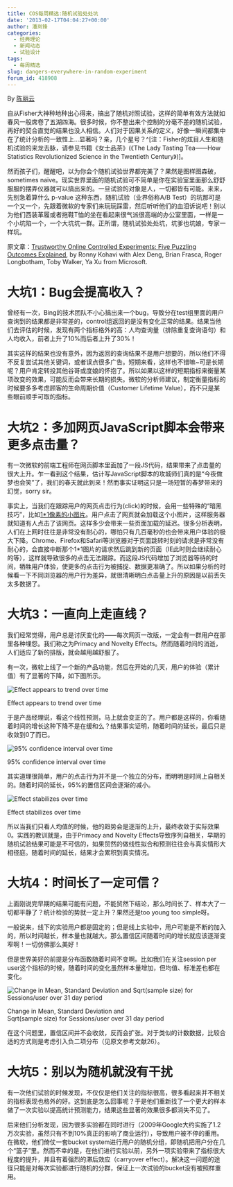 ```yaml
---
title: COS每周精选:随机试验处处坑
date: '2013-02-17T04:04:27+00:00'
author: 潘岚锋
categories:
  - 经典理论
  - 新闻动态
  - 试验设计
tags:
  - 每周精选
slug: dangers-everywhere-in-random-experiment
forum_id: 418908
---
```


By [陈丽云](https://cos.name/author/liyun/)

自从Fisher大神种地种出心得来，搞出了随机对照试验，这样的简单有效方法就如春风一般席卷了五湖四海。很多时候，你不整出来个控制的分毫不差的随机试验，再好的契合直觉的结果也没人相信。人们对于因果关系的定义，好像一瞬间都集中在了统计分析的一致性上…显著吗？亲，几个星号？^[注：Fisher的炫目人生和随机试验的来龙去脉，请参见书籍《女士品茶》(《The Lady Tasting Tea——How Statistics Revolutionized Science in the Twentieth Century》)]。

然而孩子们，醒醒吧，以为你会个随机试验世界都完美了？果然是图样图森破，sometimes naïve。现实世界里面的随机试验可不简单是你在实验室里面那么舒舒服服的摆弄仪器就可以搞出来的。一旦试验的对象是人，一切都皆有可能。来来，先别急着算什么 p-value 这种东西，随机试验（业界俗称A/B Test）的坑那可是一个又一个，先跟着微软的专家们来玩玩踩雷，然后听听他们的血泪诉说吧！别以为他们西装革履或者拖鞋T恤的坐在看起来很气派很高端的办公室里面，一样是一个小坑陷一个，一个大坑坑一群。正所谓，随机试验处处坑，坑爹也坑娘，专家一样坑。

原文章：[Trustworthy Online Controlled Experiments: Five Puzzling Outcomes Explained](http://www.exp-platform.com/Pages/PuzzingOutcomesExplained.aspx), by Ronny Kohavi with Alex Deng, Brian Frasca, Roger Longbotham, Toby Walker, Ya Xu from Microsoft.

# 大坑1：Bug会提高收入？

曾经有一次，Bing的技术团队不小心搞出来一个bug，导致分在test组里面的用户查询到的结果都是非常差的，control组返回的是没有变化正常的结果。结果当他们去评估的时候，发现有两个指标格外的高：人均查询量（排除重复查询语句）和人均收入，前者上升了10%而后者上升了30%！

其实这样的结果也没有意外，因为返回的查询结果不是用户想要的，所以他们不得不反复尝试其他关键词，或者误点很多广告。短期来看，这样也不错嘛~可是长期呢？用户肯定转投其他谷哥或度娘的怀抱了。所以如果以这样的短期指标来衡量某项改变的效果，可能反而会带来长期的损失。微软的分析师建议，制定衡量指标的时候要多多考虑顾客的生命周期价值（Customer Lifetime Value），而不只是某些眼前顺手可取的指标。

# 大坑2：多加网页JavaScript脚本会带来更多点击量？

有一次微软的前端工程师在网页脚本里面加了一段JS代码，结果带来了点击量的很大上升。乍一看到这个结果，估计写JavaScript脚本的攻城师们真的是“今夜做梦也会笑”了，我们的春天就此到来！然而事实证明这只是一场短暂的春梦带来的幻觉，sorry sir。

事实上，当我们在跟踪用户的网页点击行为(click)的时候，会用一些特殊的“暗黑技巧”，比如[1*1像素的小图片](http://en.wikipedia.org/wiki/Web_bug)。用户点击了网页就会加载这个小图片，这样服务器就知道有人点击了该网页。这样多少会带来一些页面加载的延迟。很多分析表明，人们在上网时往往是非常没有耐心的，哪怕只有几百毫秒的也会带来用户体验的极大下降。Chrome、Firefox和Safari等浏览器对于页面跳转时刻的请求是非常没有耐心的，会直接中断那个1*1图片的请求然后跳到新的页面（IE此时则会继续耐心的等），这样就导致很多的点击无法跟踪。而这段JS代码增加了浏览器等待的时间，牺牲用户体验，使更多的点击行为被捕捉、数据更准确了。所以如果分析的时候看一下不同浏览器的用户行为差异，就很清晰明白点击量上升的原因是以前丢失太多数据了。

# 大坑3：一直向上走直线？

我们经常觉得，用户总是讨厌变化的——每次网页一改版，一定会有一群用户在那里各种埋怨。我们称之为Primacy and Novelty Effects。然而随着时间的消逝，人们适应了新的排版，就会越用越舒服了。

有一次，微软上线了一个新的产品功能，然后在开始的几天，用户的体验（累计值）有了显著的下降，如下图所示。

![Effect appears to trend over time](https://i.imgur.com/8AdCj0P.png)

Effect appears to trend over time

于是产品经理说，看这个线性预测，马上就会变正的了。用户都是这样的，你看随着时间的增长这种下降不是在缓和么？结果事实证明，随着时间的延长，最后只是收敛到0了而已。

![95% confidence interval over time](https://i.imgur.com/K9jVPtM.png)

95% confidence interval over time

其实道理很简单，用户的点击行为并不是一个独立的分布，而明明是时间上自相关的。随着时间的延长，95%的置信区间会逐渐的减小。

![Effect stabilizes over time](https://i.imgur.com/shESUUW.png)

Effect stabilizes over time

所以当我们只看人均值的时候，他的趋势会是逐渐的上升，最终收敛于实际效果0。实践的教训就是，由于Primacy and Novelty Effects导致序列自相关，早期的随机试验结果可能是不可信的，如果贸然的做线性拟合和预测往往会与真实情形大相径庭。随着时间的延长，结果才会累积到真实情况。

# 大坑4：时间长了一定可信？

上面刚说完早期的结果可能有问题，不能贸然下结论，那么时间长了、样本大了一切都平静了？统计检验的势就一定上升？果然还是too young too simple呀。

一般说来，线下的实验用户都是固定的；但是线上实验中，用户可能是不断的加入的，所以时间越长，样本量也就越大。那么置信区间随着时间的增长就应该逐渐变窄啊！一切仿佛那么美好！

但是世界美好的前提是分布函数随着时间不变啊。比如我们在关注session per user这个指标的时候，随着时间的变化虽然样本量增加，但均值、标准差也都在变化。

![Change in Mean, Standard Deviation and Sqrt(sample size) for Sessions/user over 31 day period](https://i.imgur.com/fCHsyEo.png)

Change in Mean, Standard Deviation and  
Sqrt(sample size) for Sessions/user over 31 day period

在这个问题里，置信区间并不会收敛，反而会扩张。对于类似的计数数据，比较合适的方式则是考虑引入负二项分布（见原文参考文献26）。

# 大坑5：别以为随机就没有干扰

有一次他们试验的时候发现，不仅仅是他们关注的指标很高，很多看起来并不相关的指标表现也格外的好。这到底是怎么回事呢？于是他们重新找了一个更大的样本做了一次实验以提高统计预测能力，结果这些显著的效果很多都消失不见了。

后来他们分析发现，因为很多实验都在同时进行（2009年Google大约实施了1.2万次实验，虽然只有不到10%真正的影响了商业运行），导致用户被不停的重用。在微软，他们倚仗一套bucket system进行用户的随机分组，即随机把用户分在几个“篮子”里。然而不幸的是，在他们进行实验以前，另外一项实验带来了指标很大程度的提升，并且有着强烈的滞后效应（carryover effect）。解决这一问题的途径只能是对每次实验都进行随机的分群，保证上一次试验的bucket没有被照样重用。
